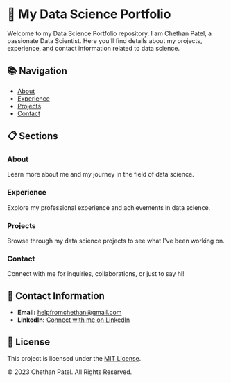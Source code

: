 # 🚀 My Data Science Portfolio

Welcome to my Data Science Portfolio repository. I am Chethan Patel, a passionate Data Scientist. Here you'll find details about my projects, experience, and contact information related to data science.

## 📚 Navigation

- [About](#about)
- [Experience](#experience)
- [Projects](#projects)
- [Contact](#contact)

## 📋 Sections

### About

Learn more about me and my journey in the field of data science.

### Experience

Explore my professional experience and achievements in data science.

### Projects

Browse through my data science projects to see what I've been working on.

### Contact

Connect with me for inquiries, collaborations, or just to say hi! 

## 📧 Contact Information

- **Email:** [helpfromchethan@gmail.com](mailto:helpfromchethan@gmail.com)
- **LinkedIn:** [Connect with me on LinkedIn](https://www.linkedin.com/in/chethanpatelpn/)

## 📜 License

This project is licensed under the [MIT License](LICENSE).

© 2023 Chethan Patel. All Rights Reserved.
